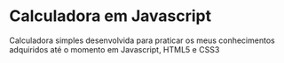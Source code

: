 # Calculadora em Javascript

Calculadora simples desenvolvida para praticar os meus conhecimentos adquiridos até o momento em Javascript, HTML5 e CSS3